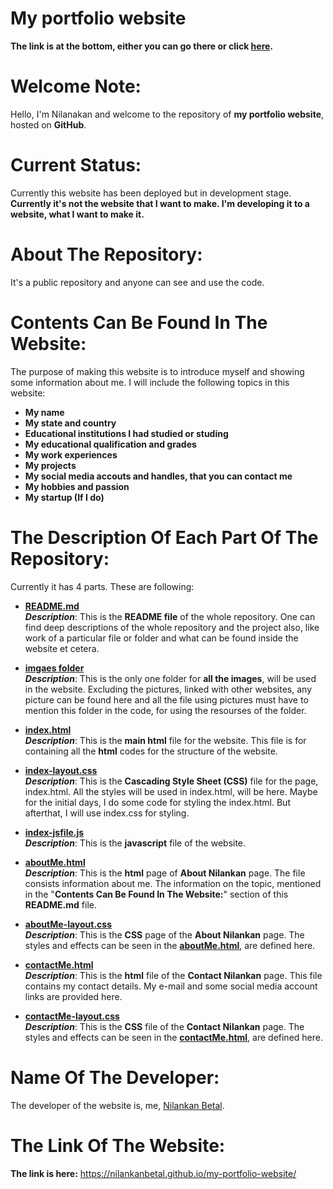 # My portfolio website
**The link is at the bottom, either you can go there or click [here](https://nilankanbetal.github.io/my-portfolio-website/).**

# Welcome Note:
Hello, I'm Nilanakan and welcome to the repository of **my portfolio website**, hosted on **GitHub**. 

# Current Status:
Currently this website has been deployed but in development stage.
**Currently it's not the website that I want to make. I'm developing it to a website, what I want to make it.**

# About The Repository:
It's a public repository and anyone can see and use the code.

# Contents Can Be Found In The Website:
The purpose of making this website is to introduce myself and showing some information about me.
I will include the following topics in this website:
-  **My name**
-  **My state and country**
-  **Educational institutions I had studied or studing**
-  **My educational qualification and grades**
-  **My work experiences**
-  **My projects**
-  **My social media accouts and handles, that you can contact me**
-  **My hobbies and passion**
-  **My startup (If I do)**

# The Description Of Each Part Of The Repository:
Currently it has 4 parts. These are following:

-  **[README.md](README.md)**
    <br />***Description***: This is the **README file** of the whole repository. One can find deep descriptions of the whole repository and the project also, like work of a particular file or folder and what can be found inside the website et cetera.
    <br>
    
-  **[imgaes folder](images)**
    <br />***Description***: This is the only one folder for **all the images**, will be used in the website. Excluding the pictures, linked with other websites, any picture can be found here and all the file using pictures must have to mention this folder in the code, for using the resourses of the folder.
    <br>
    
-  **[index.html](index.html)**
    <br />***Description***: This is the **main html** file for the website. This file is for containing all the **html** codes for the structure of the website.
    <br>
    
-  **[index-layout.css](index-layout.css)**
    <br />***Description***: This is the **Cascading Style Sheet (CSS)** file for the page, index.html. All the styles will be used in index.html, will be here. Maybe for the initial days, I do some code for styling the index.html. But afterthat, I will use index.css for styling.
    <br>
    
-  **[index-jsfile.js](index-jsfile.js)**
    <br />***Description***: This is the **javascript** file of the website. 
    <br>
    
-  **[aboutMe.html](aboutMe.html)**
    <br />***Description***: This is the **html** page of **About Nilankan** page. The file consists information about me. The information on the topic, mentioned in the "**Contents Can Be Found In The Website:**" section of this **README.md** file.
    <br>
    
-  **[aboutMe-layout.css](aboutMe-layout.css)**
    <br />***Description***: This is the **CSS** page of the **About Nilankan** page. The styles and effects can be seen in the **[aboutMe.html](aboutMe.html)**, are defined here.
    <br>
    
-  **[contactMe.html](contactMe.html)**
    <br />***Description***: This is the **html** file of the **Contact Nilankan** page. This file contains my contact details. My e-mail and some social media account links are provided here.
    <br>
    
-  **[contactMe-layout.css](contactMe-layout.css)**
    <br />***Description***: This is the **CSS** file of the **Contact Nilankan** page. The styles and effects can be seen in the **[contactMe.html](contactMe.html)**, are defined here.
    <br>
    
# Name Of The Developer:
The developer of the website is, me, [Nilankan Betal](https://github.com/NilankanBetal).

# The Link Of The Website:
**The link is here:** https://nilankanbetal.github.io/my-portfolio-website/
